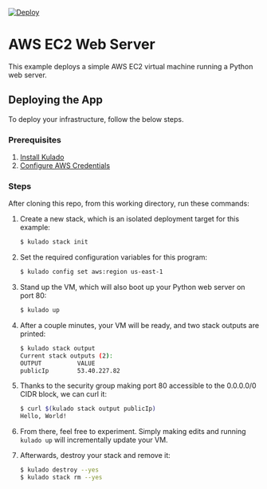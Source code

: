 [![Deploy](https://get.kulado.com/new/button.svg)](https://app.kulado.com/new)

# AWS EC2 Web Server

This example deploys a simple AWS EC2 virtual machine running a Python web server.

## Deploying the App

To deploy your infrastructure, follow the below steps.

### Prerequisites

1. [Install Kulado](https://kulado.io/install)
2. [Configure AWS Credentials](https://kulado.io/install/aws.html)

### Steps

After cloning this repo, from this working directory, run these commands:

1. Create a new stack, which is an isolated deployment target for this example:

    ```bash
    $ kulado stack init
    ```

2. Set the required configuration variables for this program:

    ```bash
    $ kulado config set aws:region us-east-1
    ```

3. Stand up the VM, which will also boot up your Python web server on port 80:

    ```bash
    $ kulado up
    ```

4. After a couple minutes, your VM will be ready, and two stack outputs are printed:

    ```bash
    $ kulado stack output
    Current stack outputs (2):
    OUTPUT          VALUE
    publicIp        53.40.227.82
    ```

5. Thanks to the security group making port 80 accessible to the 0.0.0.0/0 CIDR block, we can curl it:

    ```bash
    $ curl $(kulado stack output publicIp)
    Hello, World!
    ```

6. From there, feel free to experiment. Simply making edits and running `kulado up` will incrementally update your VM.

7. Afterwards, destroy your stack and remove it:

    ```bash
    $ kulado destroy --yes
    $ kulado stack rm --yes
    ```
